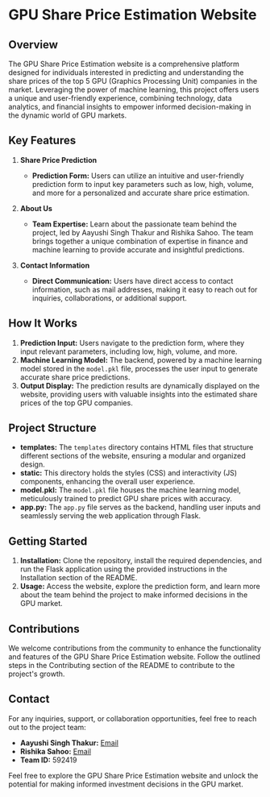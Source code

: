 # GPU Share Price Estimation Website

## Overview
The GPU Share Price Estimation website is a comprehensive platform designed for individuals interested in predicting and understanding the 
share prices of the top 5 GPU (Graphics Processing Unit) companies in the market. Leveraging the power of machine learning, 
this project offers users a unique and user-friendly experience, combining technology, data analytics, 
and financial insights to empower informed decision-making in the dynamic world of GPU markets.

## Key Features
1. **Share Price Prediction**
   - **Prediction Form:** Users can utilize an intuitive and user-friendly prediction form to input key parameters such as low, high, volume, and more for a personalized and accurate share price estimation.
   
2. **About Us**
   - **Team Expertise:** Learn about the passionate team behind the project, led by Aayushi Singh Thakur and Rishika Sahoo. The team brings together a unique combination of expertise in finance and machine learning to provide accurate and insightful predictions.

3. **Contact Information**
   - **Direct Communication:** Users have direct access to contact information, such as mail addresses, making it easy to reach out for inquiries, collaborations, or additional support.

## How It Works
1. **Prediction Input:** Users navigate to the prediction form, where they input relevant parameters, including low, high, volume, and more.
2. **Machine Learning Model:** The backend, powered by a machine learning model stored in the `model.pkl` file, processes the user input to generate accurate share price predictions.
3. **Output Display:** The prediction results are dynamically displayed on the website, providing users with valuable insights into the estimated share prices of the top GPU companies.

## Project Structure
- **templates:** The `templates` directory contains HTML files that structure different sections of the website, ensuring a modular and organized design.
- **static:** This directory holds the styles (CSS) and interactivity (JS) components, enhancing the overall user experience.
- **model.pkl:** The `model.pkl` file houses the machine learning model, meticulously trained to predict GPU share prices with accuracy.
- **app.py:** The `app.py` file serves as the backend, handling user inputs and seamlessly serving the web application through Flask.

## Getting Started
1. **Installation:** Clone the repository, install the required dependencies, and run the Flask application using the provided instructions in the Installation section of the README.
2. **Usage:** Access the website, explore the prediction form, and learn more about the team behind the project to make informed decisions in the GPU market.

## Contributions
We welcome contributions from the community to enhance the functionality and features of the GPU Share Price Estimation website. Follow the outlined steps in the Contributing section of the README to contribute to the project's growth.

## Contact
For any inquiries, support, or collaboration opportunities, feel free to reach out to the project team:
- **Aayushi Singh Thakur:** [Email](mailto:iamaayushisinghthakur@gmail.com)
- **Rishika Sahoo:** [Email](mailto:rishika009@gmail.com) 
- **Team ID:** 592419

Feel free to explore the GPU Share Price Estimation website and unlock the potential for making informed investment decisions in the GPU market.
